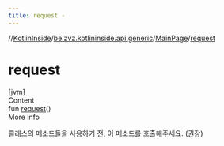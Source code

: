 ```yaml
---
title: request -
---
```

//[KotlinInside](../../index.md)/[be.zvz.kotlininside.api.generic](../index.md)/[MainPage](index.md)/[request](request.md)



# request  
[jvm]  
Content  
fun [request](request.md)()  
More info  


클래스의 메소드들을 사용하기 전, 이 메소드를 호출해주세요. (권장)

  



